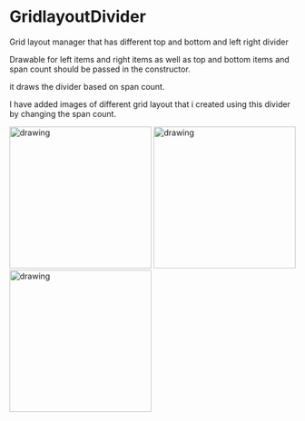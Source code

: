 # GridlayoutDivider
Grid layout manager that has different top and bottom and left right divider

Drawable for left items and right items as well as top and bottom items and span count should be passed in the constructor. 

it draws the divider based on span count.

I have added images of different grid layout that i created using this divider by changing the span count.

<img src="https://user-images.githubusercontent.com/6882671/42150325-9c91e844-7e2d-11e8-8366-26217e56c719.png" alt="drawing" width="250px"/> <img src="https://user-images.githubusercontent.com/6882671/42150331-a152c2e0-7e2d-11e8-9bd8-803a68bc2281.png" alt="drawing" width="250px"/> <img src="https://user-images.githubusercontent.com/6882671/42150338-a50335be-7e2d-11e8-822b-be520c8aa00f.png" alt="drawing" width="250px"/>
